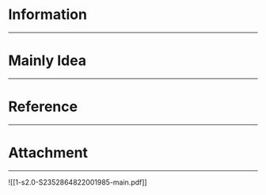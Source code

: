 # Information
---


# Mainly Idea
---


# Reference
---


# Attachment
---
![[1-s2.0-S2352864822001985-main.pdf]]